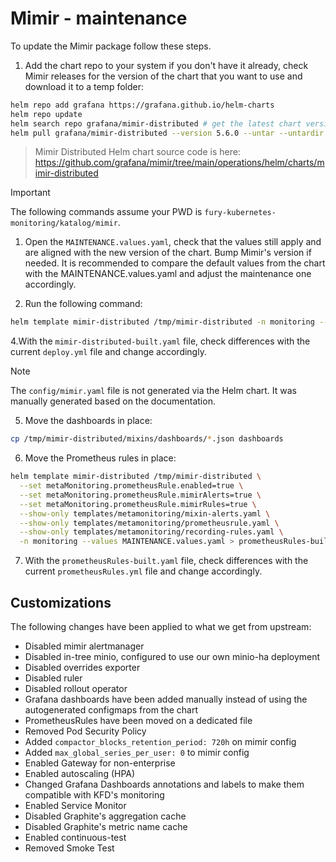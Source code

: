 # Mimir - maintenance

To update the Mimir package follow these steps.

1. Add the chart repo to your system if you don't have it already, check Mimir releases for the version of the chart that you want to use and download it to a temp folder:

```bash
helm repo add grafana https://grafana.github.io/helm-charts
helm repo update
helm search repo grafana/mimir-distributed # get the latest chart version
helm pull grafana/mimir-distributed --version 5.6.0 --untar --untardir /tmp # this command will download the chart in /tmp/mimir-distributed
```

> Mimir Distributed Helm chart source code is here: <https://github.com/grafana/mimir/tree/main/operations/helm/charts/mimir-distributed>
<!-- spacer -->
> [!IMPORTANT]
> The following commands assume your PWD is `fury-kubernetes-monitoring/katalog/mimir`.

1. Open the `MAINTENANCE.values.yaml`, check that the values still apply and are aligned with the new version of the chart. Bump Mimir's version if needed. It is recommended to compare the default values from the chart with the MAINTENANCE.values.yaml and adjust the maintenance one accordingly.

2. Run the following command:

```bash
helm template mimir-distributed /tmp/mimir-distributed -n monitoring --values MAINTENANCE.values.yaml > mimir-distributed-built.yaml
```

4.With the `mimir-distributed-built.yaml` file, check differences with the current `deploy.yml` file and change accordingly.

> [!NOTE]
> The `config/mimir.yaml` file is not generated via the Helm chart. It was manually generated based on the documentation.

5. Move the dashboards in place:

```bash
cp /tmp/mimir-distributed/mixins/dashboards/*.json dashboards
```

6. Move the Prometheus rules in place:

```bash
helm template mimir-distributed /tmp/mimir-distributed \
  --set metaMonitoring.prometheusRule.enabled=true \
  --set metaMonitoring.prometheusRule.mimirAlerts=true \
  --set metaMonitoring.prometheusRule.mimirRules=true \
  --show-only templates/metamonitoring/mixin-alerts.yaml \
  --show-only templates/metamonitoring/prometheusrule.yaml \
  --show-only templates/metamonitoring/recording-rules.yaml \
  -n monitoring --values MAINTENANCE.values.yaml > prometheusRules-built.yaml
```

7. With the `prometheusRules-built.yaml` file, check differences with the current `prometheusRules.yml` file and change accordingly.

## Customizations

The following changes have been applied to what we get from upstream:

- Disabled mimir alertmanager
- Disabled in-tree minio, configured to use our own minio-ha deployment
- Disabled overrides exporter
- Disabled ruler
- Disabled rollout operator
- Grafana dashboards have been added manually instead of using the autogenerated configmaps from the chart
- PrometheusRules have been moved on a dedicated file
- Removed Pod Security Policy
- Added `compactor_blocks_retention_period: 720h` on mimir config
- Added `max_global_series_per_user: 0` to mimir config
- Enabled Gateway for non-enterprise
- Enabled autoscaling (HPA)
- Changed Grafana Dashboards annotations and labels to make them compatible with KFD's monitoring
- Enabled Service Monitor
- Disabled Graphite's aggregation cache
- Disabled Graphite's metric name cache
- Enabled continuous-test
- Removed Smoke Test
